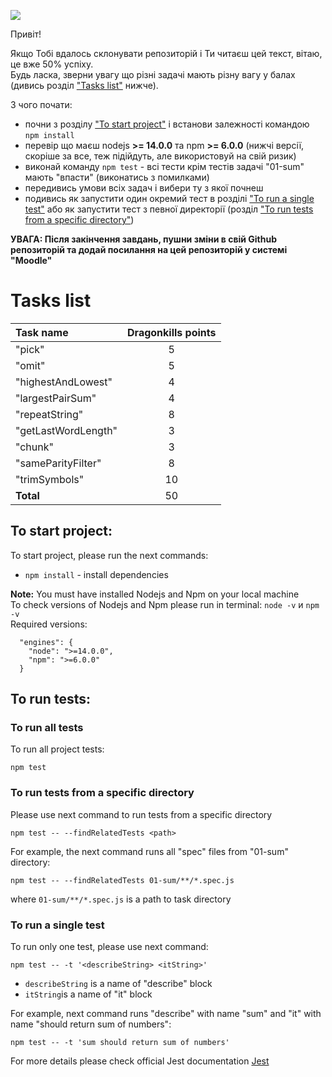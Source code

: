 [![](https://github.com/Eleks-front-camp/front-camp-2021/actions/workflows/tests.yml/badge.svg)](https://github.com/Eleks-front-camp/front-camp-2021/actions)

Привіт!  

Якщо Тобі вдалось склонувати репозиторій і Ти читаєш цей текст, вітаю, це вже 50% успіху.  
Будь ласка, зверни увагу що різні задачі мають різну вагу у балах (дивись розділ ["Tasks list"](#tasks-list) нижче).

З чого почати:

* почни з розділу ["To start project"](#to-start-project) і встанови залежності командою `npm install`
* перевір що маєш nodejs **>= 14.0.0** та npm **>= 6.0.0** (нижчі версії, скоріше за все, теж підійдуть, але використовуй на свій ризик)
* виконай команду `npm test` - всі тести крім тестів задачі "01-sum" мають "впасти" (виконатись з помилками)
* передивись умови всіх задач і вибери ту з якої почнеш
* подивись як запустити один окремий тест в розділі ["To run a single test"](#to-run-a-single-test) або як запустити тест з певної директорії (розділ ["To run tests from a specific directory"](#to-run-tests-from-a-specific-directory))

**УВАГА: Після закінчення завдань, пушни зміни в свій Github репозиторій та додай посилання на цей репозиторій
у системі "Moodle"**

# Tasks list

| **Task name**       | **Dragonkills points** | 
|:---                 |:---:                   |
| "pick"              | 5                      |
| "omit"              | 5                      |
| "highestAndLowest"  | 4                      |
| "largestPairSum"    | 4                      |
| "repeatString"      | 8                      |
| "getLastWordLength" | 3                      |
| "chunk"             | 3                      |
| "sameParityFilter"  | 8                      |
| "trimSymbols"       | 10                     |
| **Total**           | 50                   |

## To start project:

To start project, please run the next commands:

* `npm install` - install dependencies

**Note:** You must have installed Nodejs and Npm on your local machine  
To check versions of Nodejs and Npm please run in terminal: `node -v` и `npm -v`  
Required versions:
```
  "engines": {
    "node": ">=14.0.0",
    "npm": ">=6.0.0"
  }
```

## To run tests:

### To run all tests

To run all project tests:

`npm test`

### To run tests from a specific directory

Please use next command to run tests from a specific directory

`npm test -- --findRelatedTests <path>`

For example, the next command runs all "spec" files from "01-sum" directory:

`npm test -- --findRelatedTests 01-sum/**/*.spec.js`

where `01-sum/**/*.spec.js` is a path to task directory 

### To run a single test

To run only one test, please use next command:

`npm test -- -t '<describeString> <itString>'`

* `describeString` is a name of "describe" block
* `itString`is a name of "it" block

For example, next command runs "describe" with name "sum" and "it" with name "should return sum of numbers":

`npm test -- -t 'sum should return sum of numbers'`

For more details please check official Jest documentation [Jest](https://jestjs.io/docs/en/cli.html#--testnamepatternregex)
